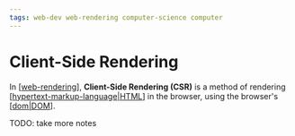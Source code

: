 ```yaml
---
tags: web-dev web-rendering computer-science computer
---
```


# Client-Side Rendering

In [[web-rendering]], **Client-Side Rendering (CSR)** is a method of rendering [[hypertext-markup-language|HTML]] in the browser, using the browser's [[dom|DOM]].

TODO: take more notes

[//begin]: # "Autogenerated link references for markdown compatibility"
[web-rendering]: web-rendering "Web Rendering"
[hypertext-markup-language|HTML]: hypertext-markup-language "HTML (Hypertext Markup Language)"
[dom|DOM]: dom "DOM"
[//end]: # "Autogenerated link references"
